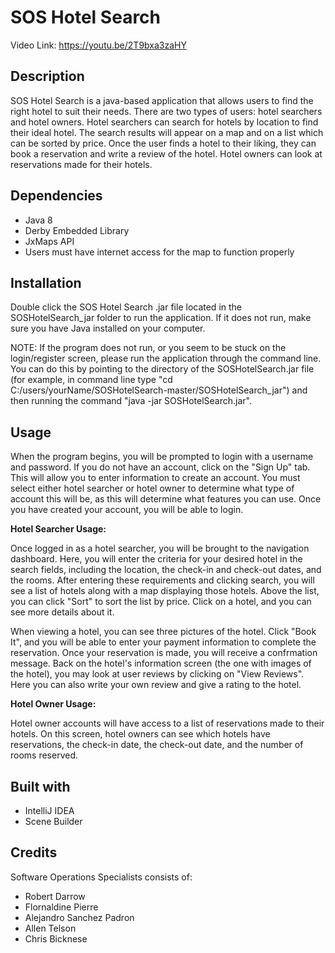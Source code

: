 SOS Hotel Search                                                                      
===
Video Link: https://youtu.be/2T9bxa3zaHY


Description
---
SOS Hotel Search is a java-based application that allows users to find the right hotel to suit their needs. There are two types of users: hotel searchers and hotel owners. Hotel searchers can search for hotels by location to find their ideal hotel. The search results will appear on a map and on a list which can be sorted by price. Once the user finds a hotel to their liking, they can book a reservation and write a review of the hotel. Hotel owners can look at reservations made for their hotels.

Dependencies
---
* Java 8
* Derby Embedded Library
* JxMaps API
* Users must have internet access for the map to function properly

Installation
---
Double click the SOS Hotel Search .jar file located in the SOSHotelSearch_jar folder to run the application. If it does not run, make sure you have Java installed on your computer.

NOTE: If the program does not run, or you seem to be stuck on the login/register screen, please run the application through the command line. You can do this by pointing to the directory of the SOSHotelSearch.jar file (for example, in command line type "cd C:/users/yourName/SOSHotelSearch-master/SOSHotelSearch_jar") and then running the command "java -jar SOSHotelSearch.jar".

Usage
---
When the program begins, you will be prompted to login with a username and password. If you do not have an account, click on the "Sign Up" tab. This will allow you to enter information to create an account. You must select either hotel searcher or hotel owner to determine what type of account this will be, as this will determine what features you can use. Once you have created your account, you will be able to login.

**Hotel Searcher Usage:**

Once logged in as a hotel searcher, you will be brought to the navigation dashboard. Here, you will enter the criteria for your desired hotel in the search fields, including the location, the check-in and check-out dates, and the rooms. After entering these requirements and clicking search, you will see a list of hotels along with a map displaying those hotels. Above the list, you can click "Sort" to sort the list by price. Click on a hotel, and you can see more details about it.

When viewing a hotel, you can see three pictures of the hotel. Click "Book It", and you will be able to enter your payment information to complete the reservation. Once your reservation is made, you will receive a confrmation message. Back on the hotel's information screen (the one with images of the hotel), you may look at user reviews by clicking on "View Reviews". Here you can also write your own review and give a rating to the hotel.

**Hotel Owner Usage:**

Hotel owner accounts will have access to a list of reservations made to their hotels. On this screen, hotel owners can see which hotels have reservations, the check-in date, the check-out date, and the number of rooms reserved.

Built with
---
* IntelliJ IDEA
* Scene Builder

Credits
---
Software Operations Specialists consists of:
* Robert Darrow
* Flornaldine Pierre
* Alejandro Sanchez Padron
* Allen Telson
* Chris Bicknese

